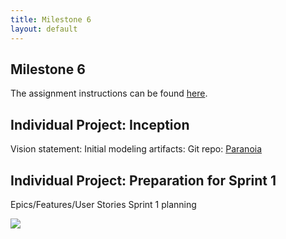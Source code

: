 ```yaml
---
title: Milestone 6
layout: default
---
```

## Milestone 6
The assignment instructions can be found [here](http://www.wou.edu/~morses/classes/cs46x/assignments/t2/M6.html).

## Individual Project: Inception
Vision statement:
Initial modeling artifacts:
Git repo:
[Paranoia](https://bitbucket.org/hmadland/paranoia)

## Individual Project: Preparation for Sprint 1
Epics/Features/User Stories
Sprint 1 planning


![](img/)
